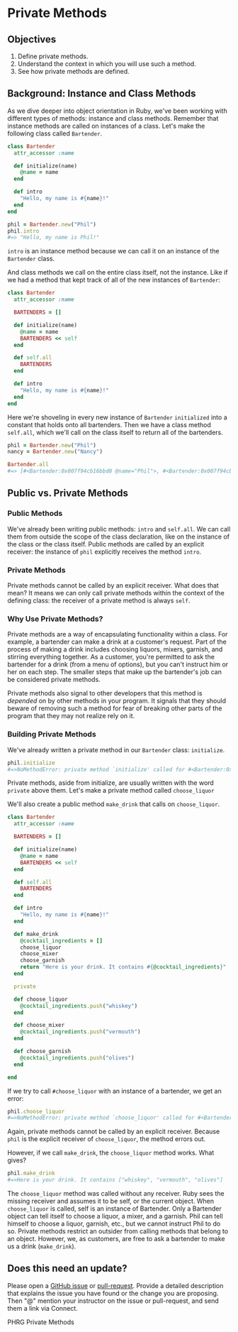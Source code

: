 # Private Methods

## Objectives

1. Define private methods.
2. Understand the context in which you will use such a method.
3. See how private methods are defined.

## Background: Instance and Class Methods

As we dive deeper into object orientation in Ruby, we've been working with different types of methods: instance and class methods. Remember that instance methods are called on instances of a class. Let's make the following class called `Bartender`.

```ruby
class Bartender
  attr_accessor :name

  def initialize(name)
    @name = name
  end

  def intro
    "Hello, my name is #{name}!"
  end
end

phil = Bartender.new("Phil")
phil.intro
#=> "Hello, my name is Phil!"
```

`intro` is an instance method because we can call it on an instance of the `Bartender` class.

And class methods we call on the entire class itself, not the instance. Like if we had a method that kept track of all of the new instances of `Bartender`:

```ruby
class Bartender
  attr_accessor :name

  BARTENDERS = []

  def initialize(name)
    @name = name
    BARTENDERS << self
  end

  def self.all
    BARTENDERS
  end

  def intro
    "Hello, my name is #{name}!"
  end
end
```

Here we're shoveling in every new instance of `Bartender` `initialized` into a constant that holds onto all bartenders. Then we have a class method `self.all`, which we'll call on the class itself to return all of the bartenders.

```ruby
phil = Bartender.new("Phil")
nancy = Bartender.new("Nancy")

Bartender.all
#=> [#<Bartender:0x007f94cb16bbd0 @name="Phil">, #<Bartender:0x007f94cb16bb58 @name="Nancy">]
```

## Public vs. Private Methods

### Public Methods

We've already been writing public methods: `intro` and `self.all`. We can call them from outside the scope of the class declaration, like on the instance of the class or the class itself. Public methods are called by an explicit receiver: the instance of `phil` explicitly receives the method `intro`.

### Private Methods

Private methods cannot be called by an explicit receiver. What does that mean? It means we can only call private methods within the context of the defining class: the receiver of a private method is always `self`.

### Why Use Private Methods?

Private methods are a way of encapsulating functionality within a class. For example, a bartender can make a drink at a customer's request. Part of the process of making a drink includes choosing liquors, mixers, garnish, and stirring everything together. As a customer, you're permitted to ask the bartender for a drink (from a menu of options), but you can't instruct him or her on each step. The smaller steps that make up the bartender's job can be considered private methods.

Private methods also signal to other developers that this method is *depended* on by other methods in your program. It signals that they should beware of removing such a method for fear of breaking other parts of the program that they may not realize rely on it.

### Building Private Methods

We've already written a private method in our `Bartender` class: `initialize`.

```ruby
phil.initialize
#=>NoMethodError: private method `initialize' called for #<Bartender:0x007fafb4257dd8 @name="Phil">
```

Private methods, aside from initialize, are usually written with the word `private` above them. Let's make a private method called `choose_liquor`

We'll also create a public method `make_drink` that calls on `choose_liquor`.

```ruby
class Bartender
  attr_accessor :name

  BARTENDERS = []

  def initialize(name)
    @name = name
    BARTENDERS << self
  end

  def self.all
    BARTENDERS
  end

  def intro
    "Hello, my name is #{name}!"
  end

  def make_drink
    @cocktail_ingredients = []
    choose_liquor
    choose_mixer
    choose_garnish
    return "Here is your drink. It contains #{@cocktail_ingredients}"
  end

  private

  def choose_liquor
    @cocktail_ingredients.push("whiskey")
  end

  def choose_mixer
    @cocktail_ingredients.push("vermouth")
  end

  def choose_garnish
    @cocktail_ingredients.push("olives")
  end

end
```

If we try to call `#choose_liquor` with an instance of a bartender, we get an error:

```ruby
phil.choose_liquor
#=>NoMethodError: private method `choose_liquor' called for #<Bartender:0x007f9f5b03d318 @name="Phil">
```

Again, private methods cannot be called by an explicit receiver. Because `phil` is the explicit receiver of `choose_liquor`, the method errors out.

However, if we call `make_drink`, the `choose_liquor` method works. What gives?
```ruby
phil.make_drink
#=>Here is your drink. It contains ["whiskey", "vermouth", "olives"]
```
The `choose_liquor` method was called without any receiver. Ruby sees the missing receiver and assumes it to be self, or the current object. When `choose_liquor` is called, self is an instance of Bartender. Only a Bartender object can tell itself to choose a liquor, a mixer, and a garnish. Phil can tell himself to choose a liquor, garnish, etc., but we cannot instruct Phil to do so. Private methods restrict an outsider from calling methods that belong to an object. However, we, as customers, are free to ask a bartender to make us a drink (`make_drink`).

## Does this need an update?
 Please open a [GitHub issue](https://github.com/learn-co-curriculum/phrg-ruby-public-private-methods-readme/issues) or [pull-request](https://github.com/learn-co-curriculum/phrg-ruby-public-private-methods-readme/pulls). Provide a detailed description that explains the issue you have found or the change you are proposing. Then "@" mention your instructor on the issue or pull-request, and send them a link via Connect.

<p data-visibility='hidden'>PHRG Private Methods</p>
